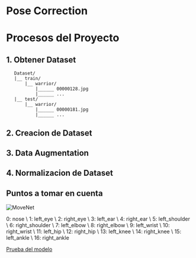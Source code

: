 # Pose Correction

<!-- [![wakatime](https://wakatime.com/badge/github/Grover101/Pose-Correction.svg)](https://wakatime.com/badge/github/Grover101/Pose-Correction) -->

# Procesos del Proyecto

## 1. Obtener Dataset

```
   Dataset/
   |__ train/
       |__ warrior/
           |______ 00000128.jpg
           |______ ...
   |__ test/
       |__ warrior/
           |______ 00000181.jpg
           |______ ...
```

## 2. Creacion de Dataset

## 3. Data Augmentation

## 4. Normalizacion de Dataset

## Puntos a tomar en cuenta

![MoveNet](https://storage.googleapis.com/movenet/coco-keypoints-500.png)

0: nose \ 1: left_eye \ 2: right_eye \ 3: left_ear \ 4: right_ear \ 5: left_shoulder \ 6: right_shoulder \ 7: left_elbow \ 8: right_elbow \ 9: left_wrist \ 10: right_wrist \ 11: left_hip \ 12: right_hip \ 13: left_knee \ 14: right_knee \ 15: left_ankle \ 16: right_ankle

[Prueba del modelo](https://storage.googleapis.com/tfjs-models/demos/pose-detection/index.html?model=movenet)

